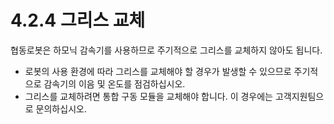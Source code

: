 # 4.2.4 그리스 교체

협동로봇은 하모닉 감속기를 사용하므로 주기적으로 그리스를 교체하지 않아도 됩니다.

* 로봇의 사용 환경에 따라 그리스를 교체해야 할 경우가 발생할 수 있으므로 주기적으로 감속기의 이음 및 온도를 점검하십시오.
* 그리스를 교체하려면 통합 구동 모듈을 교체해야 합니다. 이 경우에는 고객지원팀으로 문의하십시오.

